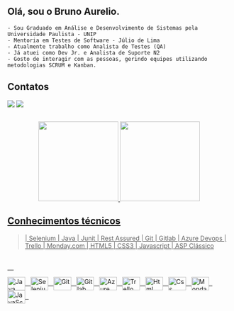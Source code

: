   ## Olá, sou o Bruno Aurelio.
    
    - Sou Graduado em Análise e Desenvolvimento de Sistemas pela Universidade Paulista - UNIP
    - Mentoria em Testes de Software - Júlio de Lima
    - Atualmente trabalho como Analista de Testes (QA)
    - Já atuei como Dev Jr. e Analista de Suporte N2
    - Gosto de interagir com as pessoas, gerindo equipes utilizando metodologias SCRUM e Kanban.
    
   ## Contatos
   
   <a href = "mailto:baurelio.rodrigues@gmail.com"><img src="https://img.shields.io/badge/-Gmail-%23333?style=for-the-badge&logo=gmail&logoColor=white" target="_blank"></a>
  <a href="https://www.linkedin.com/in/brunoaurelio" target="_blank"><img src="https://img.shields.io/badge/-LinkedIn-%230077B5?style=for-the-badge&logo=linkedin&logoColor=white" target="_blank"></a>  

  ## 
  
  <div align="center">
  <a href="https://github.com/brunoaurelio89">
  <img height="180em" src="https://github-readme-stats.vercel.app/api?username=brunoaurelio89&show_icons=true&theme=onedark&include_all_commits=true&count_private=true"/>
  <img height="180em" src="https://github-readme-stats.vercel.app/api/top-langs/?username=brunoaurelio89&layout=compact&langs_count=7&theme=onedark"/>
 </div>
  
  ## Conhecimentos técnicos

  > | Selenium | Java | Junit | Rest Assured | Git | Gitlab | Azure Devops | Trello | Monday.com | HTML5 | CSS3 | Javascript | ASP Clássico 
<div style="display: inline_block"><br>
  &emsp;
  
  <img align="center" alt="Java" height="30" width="40" src="https://www.vectorlogo.zone/logos/java/java-icon.svg"> &#160;
  <img align="center" alt="Selenium" height="30" width="40" src="https://github.com/get-icon/geticon/blob/master/icons/selenium.svg"> &#160;
  <img align="center" alt="Git" height="30" width="40" src="https://www.vectorlogo.zone/logos/git-scm/git-scm-icon.svg"> &#160;
  <img align="center" alt="Gitlab" height="30" width="40" src="https://www.vectorlogo.zone/logos/gitlab/gitlab-tile.svg"/> &#160;
  <img align="center" alt="Azure" height="30" width="40" src="https://www.vectorlogo.zone/logos/microsoft_azure/microsoft_azure-icon.svg"/> &#160;
  <img align="center" alt="Trello" height="30" width="40" src="https://www.vectorlogo.zone/logos/trello/trello-icon.svg"/> &#160;
  <img align="center" alt="Html" height="30" width="40" src="https://www.vectorlogo.zone/logos/w3_html5/w3_html5-icon.svg"/> &#160;
  <img align="center" alt="Css" height="30" width="40" src="https://www.vectorlogo.zone/logos/w3_css/w3_css-icon.svg"/> &#160;
  <img align="center" alt="Monday" height="30" width="40" src="https://www.vectorlogo.zone/logos/monday/monday-ar21.svg"/> &#160;
  <img align="center" alt="JavaScript" height="30" width="40" src="https://www.vectorlogo.zone/logos/javascript/javascript-icon.svg"/> &#160;
  
  
</div>
  
 
  
  
